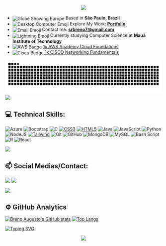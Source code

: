 <p align="center">
  <img src="https://capsule-render.vercel.app/api?type=waving&color=0d214f&height=200&section=header&text=Olá,%20eu%20sou%20Breno%20Augusto!&fontColor=ffffff&fontSize=40&fontAlignY=35" />
</p>

<ul align="start">
  <li>
    <img src="https://raw.githubusercontent.com/Tarikul-Islam-Anik/Animated-Fluent-Emojis/master/Emojis/Travel%20and%20places/Globe%20Showing%20Europe-Africa.png" alt="Globe Showing Europe" width="25px" align="center" /> Based in <strong>São Paulo, Brazil</strong>
  </li>
  <li>
    <img src="https://raw.githubusercontent.com/Tarikul-Islam-Anik/Animated-Fluent-Emojis/master/Emojis/Objects/Desktop%20Computer.png" alt="Desktop Computer Emoji" width="25px" align="center" /> Explore My Work: <a href="https://github.com/BrenoAugustoOG" target="_blank"><strong>Portfolio</strong></a>
  </li>
  <li>
    <img src="https://raw.githubusercontent.com/Tarikul-Islam-Anik/Animated-Fluent-Emojis/master/Emojis/Objects/E-Mail.png" alt="Email Emoji" width="25px" align="center" /> Contact me: <a href="mailto:srbreno7@gmail.com"><strong>srbreno7@gmail.com</strong></a>
  </li>
  <li>
    <img src="https://raw.githubusercontent.com/Tarikul-Islam-Anik/Animated-Fluent-Emojis/master/Emojis/Travel%20and%20places/High%20Voltage.png" alt="Lightning Emoji" width="25px" align="center" /> Currently studying Computer Science at <strong>Mauá Institute of Technology</strong>
  </li>
  <li>
    <img src="https://img.shields.io/badge/AWS-%23FF9900.svg?style=for-the-badge&logo=amazon-aws&logoColor=white" alt="AWS Badge" align="center" /> <a href="https://www.credly.com/badges/06a5b985-7939-4070-9f2f-36daf82a04a1/public_url" target="_blank"> 1x AWS Academy Cloud Foundations</a>
  </li>
  <li>
    <img src="https://img.shields.io/badge/cisco-%23049fd9.svg?style=for-the-badge&logo=cisco&logoColor=black" alt="Cisco Badge" align="center" /><a href="https://www.credly.com/badges/eadaa7b1-b20c-4414-b57d-7eddbb4b5863/public_url" target="_blank">  1x CISCO Networking Fundamentals</a>
  </li>
</ul>

<picture>
    <source media="(prefers-color-scheme: dark)" srcset="https://raw.githubusercontent.com/brenoaugustoog/brenoaugustoog/output/github-contribution-grid-snake-dark.svg">
    <source media ="(prefers-color-scheme: light)" srcset="https://raw.githubusercontent.com/brenoaugustoog/brenoaugustoog/output/github-contribution-grid-snake.svg">
    <img alt="github contribution grid snake animation" src="https://raw.githubusercontent.com/brenoaugustoog/brenoaugustoog/output/github-contribution-grid-snake.svg">
</picture>

<img src="https://user-images.githubusercontent.com/73097560/115834477-dbab4500-a447-11eb-908a-139a6edaec5c.gif">

## 💻 Technical Skills:  

![Azure](https://img.shields.io/badge/azure-%230072C6.svg?style=for-the-badge&logo=microsoftazure&logoColor=white)
![Bootstrap](https://img.shields.io/badge/bootstrap-%238511FA.svg?style=for-the-badge&logo=bootstrap&logoColor=white)
![C](https://img.shields.io/badge/c-%2300599C.svg?style=for-the-badge&logo=c&logoColor=white)
[![CSS3](https://img.shields.io/badge/CSS3-1572B6?style=for-the-badge&logo=css3&logoColor=white)]()
[![HTML5](https://img.shields.io/badge/HTML5-E34F26?style=for-the-badge&logo=html5&logoColor=white)]()
![Java](https://img.shields.io/badge/java-%23ED8B00.svg?style=for-the-badge&logo=openjdk&logoColor=white)
![JavaScript](https://img.shields.io/badge/javascript-%23323330.svg?style=for-the-badge&logo=javascript&logoColor=%23F7DF1E)
![Python](https://img.shields.io/badge/python-3670A0?style=for-the-badge&logo=python&logoColor=ffdd54)
![NodeJS](https://img.shields.io/badge/node.js-6DA55F?style=for-the-badge&logo=node.js&logoColor=white)
[![Tailwind](https://img.shields.io/badge/Tailwind_CSS-38B2AC?style=for-the-badge&logo=tailwind-css&logoColor=white)]()
![Git](https://img.shields.io/badge/git-%23F05033.svg?style=for-the-badge&logo=git&logoColor=white)
![GitHub](https://img.shields.io/badge/github-%23121011.svg?style=for-the-badge&logo=github&logoColor=white)
![MongoDB](https://img.shields.io/badge/MongoDB-%234ea94b.svg?style=for-the-badge&logo=mongodb&logoColor=white)
![MySQL](https://img.shields.io/badge/mysql-4479A1.svg?style=for-the-badge&logo=mysql&logoColor=white)
![Bash Script](https://img.shields.io/badge/bash_script-%23121011.svg?style=for-the-badge&logo=gnu-bash&logoColor=white)
![R](https://img.shields.io/badge/R-276DC3?style=for-the-badge&logo=r&logoColor=white)
![React](https://img.shields.io/badge/react-%2320232a.svg?style=for-the-badge&logo=react&logoColor=%2361DAFB)

<img src="https://user-images.githubusercontent.com/73097560/115834477-dbab4500-a447-11eb-908a-139a6edaec5c.gif">

##  📫 Social Medias/Contact: 
    
<a href="https://www.instagram.com/_brenoaugustoo/" target="_blank"><img src="https://img.shields.io/badge/-Instagram-%23E4405F?style=for-the-badge&logo=instagram&logoColor=white" target="_blank"></a>
<a href="https://www.linkedin.com/in/brenoaugustoog/" target="_blank"><img src="https://img.shields.io/badge/-LinkedIn-%230077B5?style=for-the-badge&logo=linkedin&logoColor=white" target="_blank"></a>

<img src="https://user-images.githubusercontent.com/73097560/115834477-dbab4500-a447-11eb-908a-139a6edaec5c.gif">

## ⚙️ GitHub Analytics

  [![Breno Augusto's GitHub stats](https://github-readme-stats.vercel.app/api?username=BrenoAugustoOG&show_icons=true&theme=github_dark&include_all_commits=true&count_private=true)](https://github.com/BrenoAugustoOG/github-readme-stats)
  [![Top Langs](https://github-readme-stats.vercel.app/api/top-langs/?username=BrenoAugustoOG&hide_progress=true&theme=github_dark)](https://github.com/BrenoAugustoOG/github-readme-stats)

<a href="https://git.io/typing-svg" align="center">
  <img src="https://readme-typing-svg.demolab.com?font=Fira+Code&pause=1000&color=65C7FC&width=435&lines=Computer+Science+Student+at+IMT;Trying+to+get+better+everyday!;%22One+day+or+day+one%22" alt="Typing SVG" />
</a>

<p align="center">
  <img src="https://capsule-render.vercel.app/api?type=waving&color=0d214f&height=100&section=footer"/>
</p>
